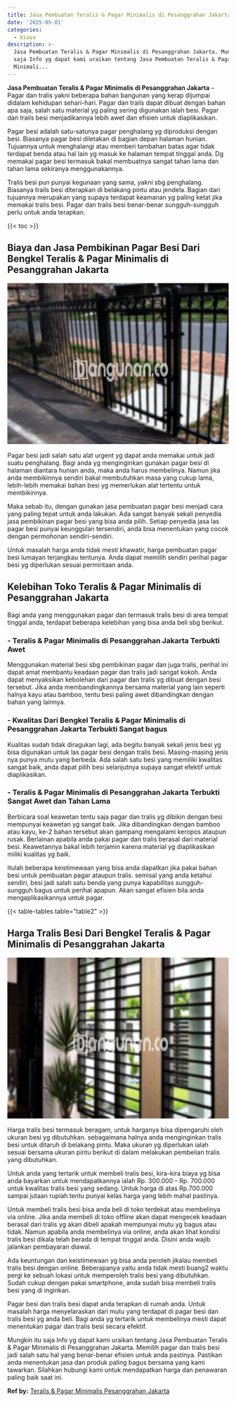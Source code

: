 ```yaml
---
title: Jasa Pembuatan Teralis & Pagar Minimalis di Pesanggrahan Jakarta
date: '2025-05-01'
categories:
  - biaya
description: >-
  Jasa Pembuatan Teralis & Pagar Minimalis di Pesanggrahan Jakarta. Mungkin itu
  saja Info yg dapat kami uraikan tentang Jasa Pembuatan Teralis & Pagar
  Minimali...
---
```


**Jasa Pembuatan Teralis & Pagar Minimalis di Pesanggrahan Jakarta** – Pagar dan tralis yakni beberapa bahan bangunan yang kerap dijumpai didalam kehidupan sehari-hari. Pagar dan trails dapat dibuat dengan bahan apa saja, salah satu material yg paling sering digunakan ialah besi. Pagar dan trails besi menjadikannya lebih awet dan efisien untuk diaplikasikan.

Pagar besi adalah satu-satunya pagar penghalang yg diproduksi dengan besi. Biasanya pagar besi diletakan di bagian depan halaman hunian. Tujuannya untuk menghalangi atau memberi tambahan batas agar tidak terdapat benda atau hal lain yg masuk ke halaman tempat tinggal anda. Dg memakai pagar besi termasuk bakal membuatnya sangat tahan lama dan tahan lama sekiranya menggunakannya.

Tralis besi pun punyai kegunaan yang sama, yakni sbg penghalang. Biasanya trails besi diterapkan di belakang pintu atau jendela. Bagian dari tujuannya merupakan yang supaya terdapat keamanan yg paling ketat jika memakai tralis besi. Pagar dan tralis besi benar-benar sungguh-sungguh perlu untuk anda terapkan.

{{< toc >}}

## Biaya dan Jasa Pembikinan Pagar Besi Dari Bengkel Teralis & Pagar Minimalis di Pesanggrahan Jakarta

![Jasa Pembuatan Teralis & Pagar Minimalis di Pesanggrahan Jakarta](/images/pagar-minimalis-murah-53.png)

Pagar besi jadi salah satu alat urgent yg dapat anda memakai untuk jadi suatu penghalang. Bagi anda yg menginginkan gunakan pagar besi di halaman diantara hunian anda, maka anda harus membelinya. Namun jika anda membikinnya sendiri bakal membutuhkan masa yang cukup lama, lebih-lebih memakai bahan besi yg memerlukan alat tertentu untuk membikinnya.

Maka sebab itu, dengan gunakan jasa pembuatan pagar besi menjadi cara yang paling tepat untuk anda lakukan. Ada sangat banyak sekali penyedia jasa pembikinan pagar besi yang bisa anda pilih. Setiap penyedia jasa las pagar besi punyai keunggulan tersendiri, anda bisa menentukan yang cocok dengan permohonan sendiri-sendiri.

Untuk masalah harga anda tidak mesti khawatir, harga pembuatan pagar besi lumayan terjangkau tentunya. Anda dapat memilih sendiri perihal pagar besi yg diperlukan sesuai permintaan anda.

## Kelebihan Toko Teralis & Pagar Minimalis di Pesanggrahan Jakarta

Bagi anda yang menggunakan pagar dan termasuk tralis besi di area tempat tinggal anda, terdapat beberapa kelebihan yang bisa anda beli sbg berikut.

### \- Teralis & Pagar Minimalis di Pesanggrahan Jakarta Terbukti Awet

Menggunakan material besi sbg pembikinan pagar dan juga tralis, perihal ini dapat amat membantu keadaan pagar dan tralis jadi sangat kokoh. Anda dapat menyaksikan kebolehan dari pagar dan tralis yg dibuat dengan besi tersebut. Jika anda membandingkannya bersama material yang lain seperti halnya kayu atau bamboo, tentu besi paling awet dibandingkan dengan bahan yang lainnya.

### \- Kwalitas Dari Bengkel Teralis & Pagar Minimalis di Pesanggrahan Jakarta Terbukti Sangat bagus

Kualitas sudah tidak diragukan lagi, ada begitu banyak sekali jenis besi yg bisa digunakan untuk las pagar besi dengan tralis besi. Masing-masing jenis nya punya mutu yang berbeda. Ada salah satu besi yang memiliki kwalitas sangat baik, anda dapat pilih besi selanjutnya supaya sangat efektif untuk diaplikasikan.

### \- Teralis & Pagar Minimalis di Pesanggrahan Jakarta Terbukti Sangat Awet dan Tahan Lama

Berbicara soal keawetan tentu saja pagar dan tralis yg dibikin dengan besi mempunyai keawetan yg sangat baik. Jika dibandingkan dengan bamboo atau kayu, ke-2 bahan tersebut akan gampang mengalami keropos ataupun rusak. Berlainan apabila anda pakai pagar dan tralis berasal dari material besi. Keawetannya bakal lebih terjamin karena material yg diaplikasikan miliki kualitas yg baik.

Itulah beberapa keistimewaan yang bisa anda dapatkan jika pakai bahan besi untuk pembuatan pagar ataupun tralis. semisal yang anda ketahui sendiri, besi jadi salah satu benda yang punya kapabilitas sungguh-sungguh bagus untuk perihal apapun. Akan sangat efisien bila anda mengaplikasikannya untuk pagar.

{{< table-tables table="table2" >}}

## Harga Tralis Besi Dari Bengkel Teralis & Pagar Minimalis di Pesanggrahan Jakarta

![Jasa Pembuatan Teralis & Pagar Minimalis di Pesanggrahan Jakarta](/images/teralis-minimalis-murah-35.png)

Harga tralis besi termasuk beragam, untuk harganya bisa dipengaruhi oleh ukuran besi yg dibutuhkan. sebagaimana halnya anda menginginkan tralis besi untuk ditaruh di belakang pintu. Maka ukuran yg diperlukan ialah sesuai bersama ukuran pintu berikut di dalam melakukan pembelian tralis yang dibutuhkan.

Untuk anda yang tertarik untuk membeli tralis besi, kira-kira biaya yg bisa anda bayarkan untuk mendapatkannya ialah Rp. 300.000 – Rp. 700.000 untuk kwalitas tralis besi yang sedang. Untuk harga di atas Rp.700.000 sampai jutaan rupiah tentu punyai kelas harga yang lebih mahal pastinya.

Untuk membeli tralis besi bisa anda beli di toko terdekat atau membelinya via online. Jika anda membeli di toko offline akan dapat mengecek keadaan berasal dari tralis yg akan dibeli apakah mempunyai mutu yg bagus atau tidak. Namun apabila anda membelinya via online, anda akan lihat kondisi tralis besi dikala telah berada di tempat tinggal anda. Disini anda wajib jalankan pembayaran diawal.

Ada keuntungan dan keistimewaan yg bisa anda peroleh jikalau membeli tralis besi dengan online. Beberapanya yaitu anda tidak mesti buang2 waktu pergi ke sebuah lokasi untuk memperoleh tralis besi yang dibutuhkan. Sudah cukup dengan pakai smartphone, anda sudah bisa membeli tralis besi yang di inginkan.

Pagar besi dan tralis besi dapat anda terapkan di rumah anda. Untuk masalah harga menyelaraskan dari mutu yang terdapat di pagar besi dan tralis besi yg anda beli. Bagi anda yg tertarik untuk membelinya mesti dapat menentukan pagar dan tralis besi secara efektif.

Mungkin itu saja Info yg dapat kami uraikan tentang Jasa Pembuatan Teralis & Pagar Minimalis di Pesanggrahan Jakarta. Memilih pagar dan tralis besi jadi salah satu hal yang benar-benar efisien untuk anda pastinya. Pastikan anda menentukan jasa dan produk paling bagus bersama yang kami tawarkan. Silahkan hubungi kami untuk mendapatkan harga dan penawaran paling baik saat ini.

**Ref by:** [Teralis & Pagar Minimalis Pesanggrahan Jakarta](https://id.wikipedia.org/wiki/Teralis)
